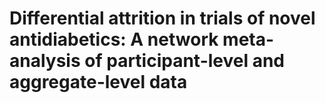 # Differential attrition in trials of novel antidiabetics: A network meta-analysis of participant-level and aggregate-level data
